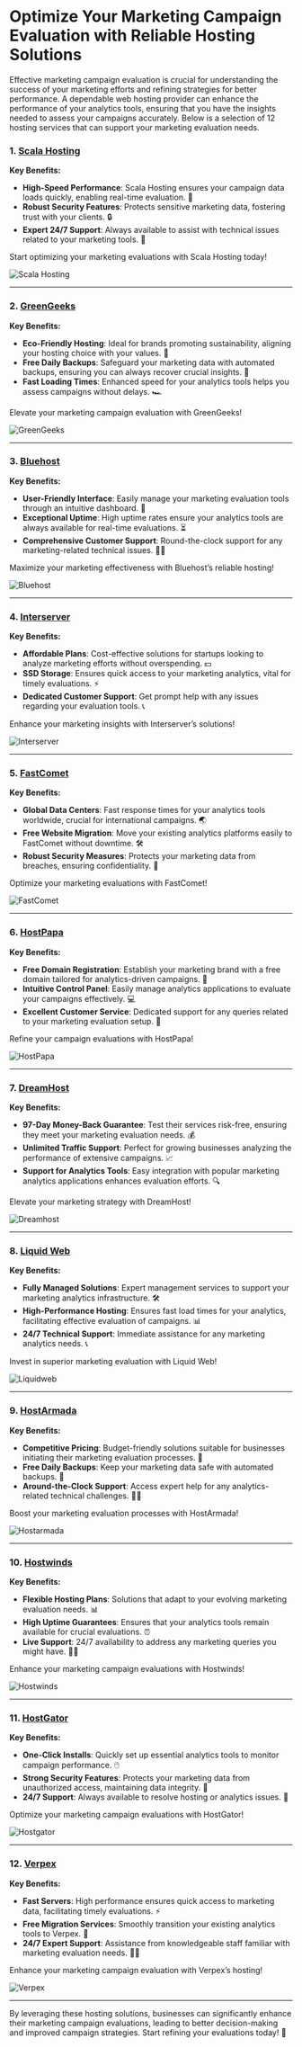 # Optimize Your Marketing Campaign Evaluation with Reliable Hosting Solutions

Effective marketing campaign evaluation is crucial for understanding the success of your marketing efforts and refining strategies for better performance. A dependable web hosting provider can enhance the performance of your analytics tools, ensuring that you have the insights needed to assess your campaigns accurately. Below is a selection of 12 hosting services that can support your marketing evaluation needs.

### 1. [Scala Hosting](https://snipitx.com/scala-jy)
**Key Benefits:**
- **High-Speed Performance**: Scala Hosting ensures your campaign data loads quickly, enabling real-time evaluation. 🚀
- **Robust Security Features**: Protects sensitive marketing data, fostering trust with your clients. 🔒
- **Expert 24/7 Support**: Always available to assist with technical issues related to your marketing tools. 💬

Start optimizing your marketing evaluations with Scala Hosting today!

![Scala Hosting](https://i.imgur.com/uJ5JIK3.png "Scala Web Hosting")

---

### 2. [GreenGeeks](https://snipitx.com/greengeeks-jy)
**Key Benefits:**
- **Eco-Friendly Hosting**: Ideal for brands promoting sustainability, aligning your hosting choice with your values. 🌱
- **Free Daily Backups**: Safeguard your marketing data with automated backups, ensuring you can always recover crucial insights. 📂
- **Fast Loading Times**: Enhanced speed for your analytics tools helps you assess campaigns without delays. 🏎️

Elevate your marketing campaign evaluation with GreenGeeks!

![GreenGeeks](https://i.imgur.com/eEwuntu.jpg "GreenGeeks Hosting")

---

### 3. [Bluehost](https://snipitx.com/bluehost-jy)
**Key Benefits:**
- **User-Friendly Interface**: Easily manage your marketing evaluation tools through an intuitive dashboard. 🔧
- **Exceptional Uptime**: High uptime rates ensure your analytics tools are always available for real-time evaluations. ⏳
- **Comprehensive Customer Support**: Round-the-clock support for any marketing-related technical issues. 👩‍💻

Maximize your marketing effectiveness with Bluehost’s reliable hosting!

![Bluehost](https://i.imgur.com/PasFF9E.jpeg "Bluehost Hosting")

---

### 4. [Interserver](https://snipitx.com/interserver-jy)
**Key Benefits:**
- **Affordable Plans**: Cost-effective solutions for startups looking to analyze marketing efforts without overspending. 💵
- **SSD Storage**: Ensures quick access to your marketing analytics, vital for timely evaluations. ⚡
- **Dedicated Customer Support**: Get prompt help with any issues regarding your evaluation tools. 📞

Enhance your marketing insights with Interserver’s solutions!

![Interserver](https://i.imgur.com/OM5dOEW.jpeg "Interserver Hosting")

---

### 5. [FastComet](https://snipitx.com/fastcomet-jy)
**Key Benefits:**
- **Global Data Centers**: Fast response times for your analytics tools worldwide, crucial for international campaigns. 🌏
- **Free Website Migration**: Move your existing analytics platforms easily to FastComet without downtime. 🛠️
- **Robust Security Measures**: Protects your marketing data from breaches, ensuring confidentiality. 🔐

Optimize your marketing evaluations with FastComet!

![FastComet](https://i.imgur.com/7qgXuWp.png "FastComet Hosting")

---

### 6. [HostPapa](https://snipitx.com/hostpapa-jy)
**Key Benefits:**
- **Free Domain Registration**: Establish your marketing brand with a free domain tailored for analytics-driven campaigns. 🌟
- **Intuitive Control Panel**: Easily manage analytics applications to evaluate your campaigns effectively. 💻
- **Excellent Customer Service**: Dedicated support for any queries related to your marketing evaluation setup. 🤝

Refine your campaign evaluations with HostPapa!

![HostPapa](https://i.imgur.com/ouDTkvl.jpeg "HostPapa Hosting")

---

### 7. [DreamHost](https://snipitx.com/dreamhost-jy)
**Key Benefits:**
- **97-Day Money-Back Guarantee**: Test their services risk-free, ensuring they meet your marketing evaluation needs. 💰
- **Unlimited Traffic Support**: Perfect for growing businesses analyzing the performance of extensive campaigns. 📈
- **Support for Analytics Tools**: Easy integration with popular marketing analytics applications enhances evaluation efforts. 🔍

Elevate your marketing strategy with DreamHost!

![Dreamhost](https://i.imgur.com/rXIg8ip.jpeg "Dreamhost Hosting")

---

### 8. [Liquid Web](https://snipitx.com/liquidweb-jy)
**Key Benefits:**
- **Fully Managed Solutions**: Expert management services to support your marketing analytics infrastructure. 🛠️
- **High-Performance Hosting**: Ensures fast load times for your analytics, facilitating effective evaluation of campaigns. 📊
- **24/7 Technical Support**: Immediate assistance for any marketing analytics needs. 📞

Invest in superior marketing evaluation with Liquid Web!

![Liquidweb](https://i.imgur.com/4IvT9SC.jpeg "Liquidweb Hosting")

---

### 9. [HostArmada](https://snipitx.com/hostarmada-jy)
**Key Benefits:**
- **Competitive Pricing**: Budget-friendly solutions suitable for businesses initiating their marketing evaluation processes. 💸
- **Free Daily Backups**: Keep your marketing data safe with automated backups. 🔄
- **Around-the-Clock Support**: Access expert help for any analytics-related technical challenges. 🙋‍♂️

Boost your marketing evaluation processes with HostArmada!

![Hostarmada](https://i.imgur.com/KFbdf3o.jpeg "Hostarmada Hosting")

---

### 10. [Hostwinds](https://snipitx.com/hostwinds-jy)
**Key Benefits:**
- **Flexible Hosting Plans**: Solutions that adapt to your evolving marketing evaluation needs. 📊
- **High Uptime Guarantees**: Ensures that your analytics tools remain available for crucial evaluations. ⏰
- **Live Support**: 24/7 availability to address any marketing queries you might have. 👨‍💻

Enhance your marketing campaign evaluations with Hostwinds!

![Hostwinds](https://i.imgur.com/53aSNXx.jpeg "Hostwinds Hosting")

---

### 11. [HostGator](https://snipitx.com/hostgator-jy)
**Key Benefits:**
- **One-Click Installs**: Quickly set up essential analytics tools to monitor campaign performance. 🖱️
- **Strong Security Features**: Protects your marketing data from unauthorized access, maintaining data integrity. 🔐
- **24/7 Support**: Always available to resolve hosting or analytics issues. 💬

Optimize your marketing campaign evaluations with HostGator!

![Hostgator](https://i.imgur.com/BcVkH57.jpeg "Hostgator Hosting")

---

### 12. [Verpex](https://snipitx.com/verpex-jy)
**Key Benefits:**
- **Fast Servers**: High performance ensures quick access to marketing data, facilitating timely evaluations. ⚡
- **Free Migration Services**: Smoothly transition your existing analytics tools to Verpex. 🔄
- **24/7 Expert Support**: Assistance from knowledgeable staff familiar with marketing evaluation needs. 👩‍💻

Enhance your marketing campaign evaluation with Verpex’s hosting!

![Verpex](https://i.imgur.com/6x5LhiS.jpeg "Verpex Hosting")

---

By leveraging these hosting solutions, businesses can significantly enhance their marketing campaign evaluations, leading to better decision-making and improved campaign strategies. Start refining your evaluations today! 🌟

